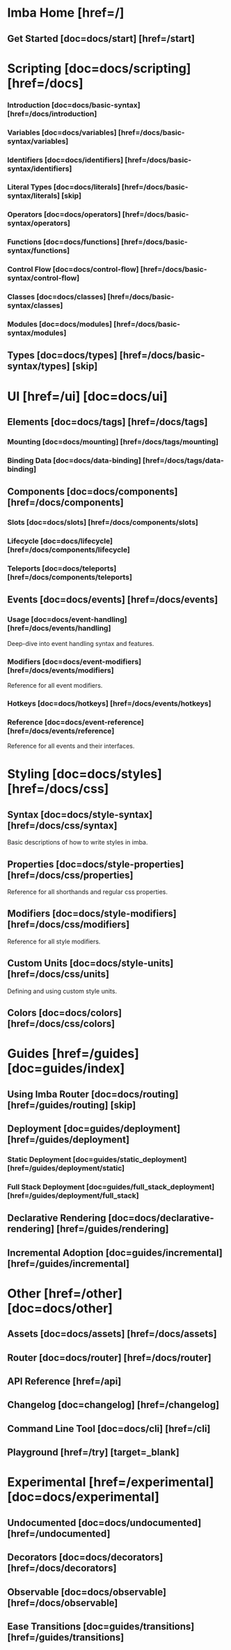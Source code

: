 # Imba Home [href=/]

## Get Started [doc=docs/start] [href=/start]

# Scripting [doc=docs/scripting] [href=/docs]

### Introduction [doc=docs/basic-syntax] [href=/docs/introduction]

### Variables [doc=docs/variables] [href=/docs/basic-syntax/variables]

### Identifiers [doc=docs/identifiers] [href=/docs/basic-syntax/identifiers]

### Literal Types [doc=docs/literals] [href=/docs/basic-syntax/literals] [skip]

### Operators [doc=docs/operators] [href=/docs/basic-syntax/operators]

### Functions [doc=docs/functions] [href=/docs/basic-syntax/functions]

### Control Flow [doc=docs/control-flow] [href=/docs/basic-syntax/control-flow]

### Classes [doc=docs/classes] [href=/docs/basic-syntax/classes]

### Modules [doc=docs/modules] [href=/docs/basic-syntax/modules]

## Types [doc=docs/types] [href=/docs/basic-syntax/types] [skip]

# UI [href=/ui] [doc=docs/ui]

## Elements [doc=docs/tags] [href=/docs/tags]

### Mounting [doc=docs/mounting] [href=/docs/tags/mounting]

### Binding Data [doc=docs/data-binding] [href=/docs/tags/data-binding]

## Components [doc=docs/components] [href=/docs/components]

### Slots [doc=docs/slots] [href=/docs/components/slots]

### Lifecycle [doc=docs/lifecycle] [href=/docs/components/lifecycle]

### Teleports [doc=docs/teleports] [href=/docs/components/teleports]

## Events [doc=docs/events] [href=/docs/events]

### Usage [doc=docs/event-handling] [href=/docs/events/handling]

Deep-dive into event handling syntax and features.

### Modifiers [doc=docs/event-modifiers] [href=/docs/events/modifiers]

Reference for all event modifiers.

### Hotkeys [doc=docs/hotkeys] [href=/docs/events/hotkeys]

### Reference [doc=docs/event-reference] [href=/docs/events/reference]

Reference for all events and their interfaces.

# Styling [doc=docs/styles] [href=/docs/css]

## Syntax [doc=docs/style-syntax] [href=/docs/css/syntax]

Basic descriptions of how to write styles in imba.

## Properties [doc=docs/style-properties] [href=/docs/css/properties]

Reference for all shorthands and regular css properties.

## Modifiers [doc=docs/style-modifiers] [href=/docs/css/modifiers]

Reference for all style modifiers.

## Custom Units [doc=docs/style-units] [href=/docs/css/units]

Defining and using custom style units.

## Colors [doc=docs/colors] [href=/docs/css/colors]

# Guides [href=/guides] [doc=guides/index]

## Using Imba Router [doc=docs/routing] [href=/guides/routing] [skip]

## Deployment [doc=guides/deployment] [href=/guides/deployment]

### Static Deployment [doc=guides/static_deployment] [href=/guides/deployment/static]

### Full Stack Deployment [doc=guides/full_stack_deployment] [href=/guides/deployment/full_stack]

## Declarative Rendering [doc=docs/declarative-rendering] [href=/guides/rendering]

## Incremental Adoption [doc=guides/incremental] [href=/guides/incremental]

# Other [href=/other] [doc=docs/other]

## Assets [doc=docs/assets] [href=/docs/assets]

## Router [doc=docs/router] [href=/docs/router]

## API Reference [href=/api]

## Changelog [doc=changelog] [href=/changelog]

## Command Line Tool [doc=docs/cli] [href=/cli]

## Playground [href=/try] [target=_blank]

# Experimental [href=/experimental] [doc=docs/experimental]

## Undocumented [doc=docs/undocumented] [href=/undocumented]

## Decorators [doc=docs/decorators] [href=/docs/decorators]

## Observable [doc=docs/observable] [href=/docs/observable]

## Ease Transitions [doc=guides/transitions] [href=/guides/transitions]
